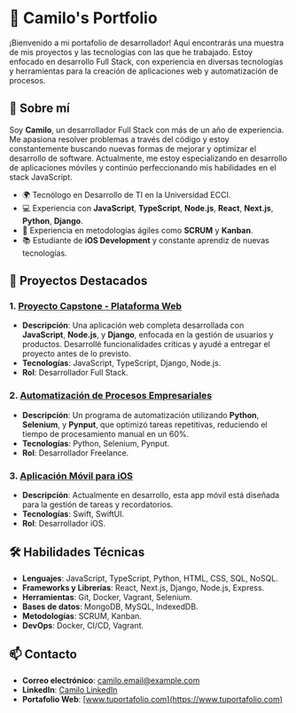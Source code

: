# 🚀 Camilo's Portfolio

¡Bienvenido a mi portafolio de desarrollador! Aquí encontrarás una muestra de mis proyectos y las tecnologías con las que he trabajado. Estoy enfocado en desarrollo Full Stack, con experiencia en diversas tecnologías y herramientas para la creación de aplicaciones web y automatización de procesos.

## 🌟 Sobre mí

Soy **Camilo**, un desarrollador Full Stack con más de un año de experiencia. Me apasiona resolver problemas a través del código y estoy constantemente buscando nuevas formas de mejorar y optimizar el desarrollo de software. Actualmente, me estoy especializando en desarrollo de aplicaciones móviles y continúo perfeccionando mis habilidades en el stack JavaScript.

- 🌍 Tecnólogo en Desarrollo de TI en la Universidad ECCI.
- 💻 Experiencia con **JavaScript**, **TypeScript**, **Node.js**, **React**, **Next.js**, **Python**, **Django**.
- 🚀 Experiencia en metodologías ágiles como **SCRUM** y **Kanban**.
- 📚 Estudiante de **iOS Development** y constante aprendiz de nuevas tecnologías.

## 💼 Proyectos Destacados

### 1. [Proyecto Capstone - Plataforma Web](https://github.com/tuusuario/capstone)
   - **Descripción**: Una aplicación web completa desarrollada con **JavaScript**, **Node.js**, y **Django**, enfocada en la gestión de usuarios y productos. Desarrollé funcionalidades críticas y ayudé a entregar el proyecto antes de lo previsto.
   - **Tecnologías**: JavaScript, TypeScript, Django, Node.js.
   - **Rol**: Desarrollador Full Stack.

### 2. [Automatización de Procesos Empresariales](https://github.com/tuusuario/automations)
   - **Descripción**: Un programa de automatización utilizando **Python**, **Selenium**, y **Pynput**, que optimizó tareas repetitivas, reduciendo el tiempo de procesamiento manual en un 60%.
   - **Tecnologías**: Python, Selenium, Pynput.
   - **Rol**: Desarrollador Freelance.

### 3. [Aplicación Móvil para iOS](https://github.com/tuusuario/ios-app)
   - **Descripción**: Actualmente en desarrollo, esta app móvil está diseñada para la gestión de tareas y recordatorios.
   - **Tecnologías**: Swift, SwiftUI.
   - **Rol**: Desarrollador iOS.

## 🛠️ Habilidades Técnicas

- **Lenguajes**: JavaScript, TypeScript, Python, HTML, CSS, SQL, NoSQL.
- **Frameworks y Librerías**: React, Next.js, Django, Node.js, Express.
- **Herramientas**: Git, Docker, Vagrant, Selenium.
- **Bases de datos**: MongoDB, MySQL, IndexedDB.
- **Metodologías**: SCRUM, Kanban.
- **DevOps**: Docker, CI/CD, Vagrant.

## 📫 Contacto

- **Correo electrónico**: [camilo.email@example.com](mailto:camilofetecua2011@gmail.com)
- **LinkedIn**: [Camilo LinkedIn](www.linkedin.com/in/camilo-fetecua)
- **Portafolio Web**: [www.tuportafolio.com](https://www.tuportafolio.com)
